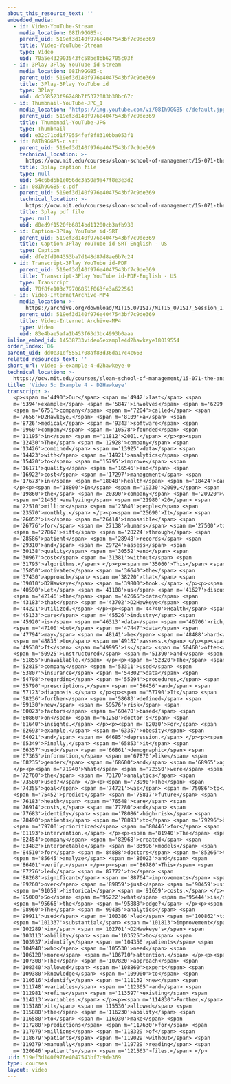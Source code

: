 ```yaml
---
about_this_resource_text: ''
embedded_media:
  - id: Video-YouTube-Stream
    media_location: 08Ih9GGB5-c
    parent_uid: 519ef3d140f976e4047543bf7c9de369
    title: Video-YouTube-Stream
    type: Video
    uid: 70a5e432903543fc58be8bb62705c03f
  - id: 3Play-3Play YouTube id-Stream
    media_location: 08Ih9GGB5-c
    parent_uid: 519ef3d140f976e4047543bf7c9de369
    title: 3Play-3Play YouTube id
    type: 3Play
    uid: dc368523f96248b7f5372083b30bc67c
  - id: Thumbnail-YouTube-JPG_1
    media_location: 'https://img.youtube.com/vi/08Ih9GGB5-c/default.jpg'
    parent_uid: 519ef3d140f976e4047543bf7c9de369
    title: Thumbnail-YouTube-JPG
    type: Thumbnail
    uid: e32c71cd1f79554fef8f8310bba053f1
  - id: 08Ih9GGB5-c.srt
    parent_uid: 519ef3d140f976e4047543bf7c9de369
    technical_location: >-
      https://ocw.mit.edu/courses/sloan-school-of-management/15-071-the-analytics-edge-spring-2017/an-introduction-to-analytics/the-analytics-edge-intelligence-happiness-and-health-lecture-sequence/video-5-example-4-d2hawkeye/video-5-example-4-d2hawkeye-0/08Ih9GGB5-c.srt
    title: 3play caption file
    type: null
    uid: 54c6bd5b1e056dc3a50a9a47f8e3e3d2
  - id: 08Ih9GGB5-c.pdf
    parent_uid: 519ef3d140f976e4047543bf7c9de369
    technical_location: >-
      https://ocw.mit.edu/courses/sloan-school-of-management/15-071-the-analytics-edge-spring-2017/an-introduction-to-analytics/the-analytics-edge-intelligence-happiness-and-health-lecture-sequence/video-5-example-4-d2hawkeye/video-5-example-4-d2hawkeye-0/08Ih9GGB5-c.pdf
    title: 3play pdf file
    type: null
    uid: d0ed9f1520fb6814bd11200cb3afb938
  - id: Caption-3Play YouTube id-SRT
    parent_uid: 519ef3d140f976e4047543bf7c9de369
    title: Caption-3Play YouTube id-SRT-English - US
    type: Caption
    uid: dfe2fd904353ba7d148d87d8ae6b7c24
  - id: Transcript-3Play YouTube id-PDF
    parent_uid: 519ef3d140f976e4047543bf7c9de369
    title: Transcript-3Play YouTube id-PDF-English - US
    type: Transcript
    uid: 78f8fe103c79706851f063fe3a622568
  - id: Video-InternetArchive-MP4
    media_location: >-
      https://archive.org/download/MIT15.071S17/MIT15_071S17_Session_1.2.05_300k.mp4
    parent_uid: 519ef3d140f976e4047543bf7c9de369
    title: Video-Internet Archive-MP4
    type: Video
    uid: 83e4bae5afa1b453f63d3bc4993b0aaa
inline_embed_id: 14538733video5example4d2hawkeye18019554
order_index: 86
parent_uid: dd0e31df5551708af83d36da17c4c663
related_resources_text: ''
short_url: video-5-example-4-d2hawkeye-0
technical_location: >-
  https://ocw.mit.edu/courses/sloan-school-of-management/15-071-the-analytics-edge-spring-2017/an-introduction-to-analytics/the-analytics-edge-intelligence-happiness-and-health-lecture-sequence/video-5-example-4-d2hawkeye/video-5-example-4-d2hawkeye-0
title: 'Video 5: Example 4 - D2Hawkeye'
transcript: >-
  <p><span m='4490'>Our</span> <span m='4942'>last</span> <span
  m='5394'>example</span> <span m='5847'>involves</span> <span m='6299'>a</span>
  <span m='6751'>company</span> <span m='7204'>called</span> <span
  m='7656'>D2Hawkeye,</span> <span m='8109'>a</span> <span
  m='8726'>medical</span> <span m='9343'>software</span> <span
  m='9960'>company</span> <span m='10578'>founded</span> <span
  m='11195'>in</span> <span m='11812'>2001.</span> </p><p><span
  m='12430'>The</span> <span m='12928'>company</span> <span
  m='13426'>combined</span> <span m='13925'>data</span> <span
  m='14423'>with</span> <span m='14921'>analytics</span> <span
  m='15420'>to</span> <span m='15795'>improve</span> <span
  m='16171'>quality</span> <span m='16546'>and</span> <span
  m='16922'>cost</span> <span m='17297'>management</span> <span
  m='17673'>in</span> <span m='18048'>health</span> <span m='18424'>care.</span>
  </p><p><span m='18800'>In</span> <span m='19330'>2009,</span> <span
  m='19860'>the</span> <span m='20390'>company</span> <span m='20920'>was</span>
  <span m='21450'>analyzing</span> <span m='21980'>20</span> <span
  m='22510'>million</span> <span m='23040'>people</span> <span
  m='23570'>monthly.</span> </p><p><span m='25690'>It</span> <span
  m='26052'>is</span> <span m='26414'>impossible</span> <span
  m='26776'>for</span> <span m='27138'>humans</span> <span m='27500'>to</span>
  <span m='27862'>sift</span> <span m='28224'>through</span> <span
  m='28586'>patient</span> <span m='28948'>records</span> <span
  m='29310'>and</span> <span m='29724'>assess</span> <span
  m='30138'>quality</span> <span m='30552'>and</span> <span
  m='30967'>cost</span> <span m='31381'>without</span> <span
  m='31795'>algorithms.</span> </p><p><span m='35060'>This</span> <span
  m='35850'>motivated</span> <span m='36640'>the</span> <span
  m='37430'>approach</span> <span m='38220'>that</span> <span
  m='39010'>D2Hawkeye</span> <span m='39800'>took.</span> </p><p><span
  m='40590'>Let</span> <span m='41108'>us</span> <span m='41627'>discuss</span>
  <span m='42146'>the</span> <span m='42665'>data</span> <span
  m='43183'>that</span> <span m='43702'>D2Hawkeye</span> <span
  m='44221'>utilized.</span> </p><p><span m='44740'>Health</span> <span
  m='45133'>care</span> <span m='45526'>industry</span> <span
  m='45920'>is</span> <span m='46313'>data</span> <span m='46706'>rich,</span>
  <span m='47100'>but</span> <span m='47447'>data</span> <span
  m='47794'>may</span> <span m='48141'>be</span> <span m='48488'>hard</span>
  <span m='48835'>to</span> <span m='49182'>assess.</span> </p><p><span
  m='49530'>It</span> <span m='49995'>is</span> <span m='50460'>often</span>
  <span m='50925'>unstructured</span> <span m='51390'>and</span> <span
  m='51855'>unavailable.</span> </p><p><span m='52320'>The</span> <span
  m='52815'>company</span> <span m='53311'>used</span> <span
  m='53807'>insurance</span> <span m='54302'>data</span> <span
  m='54798'>regarding</span> <span m='55294'>procedures,</span> <span
  m='55790'>prescriptions,</span> <span m='56456'>and</span> <span
  m='57123'>diagnosis.</span> </p><p><span m='57790'>It</span> <span
  m='58236'>further</span> <span m='58683'>defined</span> <span
  m='59130'>new</span> <span m='59576'>risk</span> <span
  m='60023'>factors</span> <span m='60470'>based</span> <span
  m='60860'>on</span> <span m='61250'>doctor's</span> <span
  m='61640'>insights.</span> </p><p><span m='62030'>For</span> <span
  m='62693'>example,</span> <span m='63357'>obesity</span> <span
  m='64021'>and</span> <span m='64685'>depression.</span> </p><p><span
  m='65349'>Finally,</span> <span m='65853'>it</span> <span
  m='66357'>used</span> <span m='66861'>demographic</span> <span
  m='67365'>information,</span> <span m='67870'>like</span> <span
  m='68235'>gender</span> <span m='68600'>and</span> <span m='68965'>age.</span>
  </p><p><span m='71940'>What</span> <span m='72350'>were</span> <span
  m='72760'>the</span> <span m='73170'>analytics</span> <span
  m='73580'>used?</span> </p><p><span m='73990'>The</span> <span
  m='74355'>goal</span> <span m='74721'>was</span> <span m='75086'>to</span>
  <span m='75452'>predict</span> <span m='75817'>future</span> <span
  m='76183'>heath</span> <span m='76548'>care</span> <span
  m='76914'>costs,</span> <span m='77280'>and</span> <span
  m='77683'>identify</span> <span m='78086'>high-risk</span> <span
  m='78490'>patients</span> <span m='78893'>to</span> <span m='79296'>be</span>
  <span m='79700'>prioritized</span> <span m='80446'>for</span> <span
  m='81193'>intervention.</span> </p><p><span m='81940'>The</span> <span
  m='82454'>company</span> <span m='82968'>created</span> <span
  m='83482'>interpretable</span> <span m='83996'>models</span> <span
  m='84510'>for</span> <span m='84888'>doctors</span> <span m='85266'>to</span>
  <span m='85645'>analyze</span> <span m='86023'>and</span> <span
  m='86401'>verify.</span> </p><p><span m='86780'>This</span> <span
  m='87276'>led</span> <span m='87772'>to</span> <span
  m='88268'>significant</span> <span m='88764'>improvements</span> <span
  m='89260'>over</span> <span m='89859'>just</span> <span m='90459'>using</span>
  <span m='91059'>historical</span> <span m='91659'>costs.</span> </p><p><span
  m='95000'>So</span> <span m='95222'>what</span> <span m='95444'>is</span>
  <span m='95666'>the</span> <span m='95888'>edge?</span> </p><p><span
  m='98960'>The</span> <span m='99435'>analytics</span> <span
  m='99911'>used</span> <span m='100386'>led</span> <span m='100862'>to</span>
  <span m='101337'>substantial</span> <span m='101813'>improvement</span> <span
  m='102289'>in</span> <span m='102701'>D2Hawkeye's</span> <span
  m='103113'>ability</span> <span m='103525'>to</span> <span
  m='103937'>identify</span> <span m='104350'>patients</span> <span
  m='104940'>who</span> <span m='105530'>need</span> <span
  m='106120'>more</span> <span m='106710'>attention.</span> </p><p><span
  m='107300'>The</span> <span m='107820'>approach</span> <span
  m='108340'>allowed</span> <span m='108860'>expert</span> <span
  m='109380'>knowledge</span> <span m='109900'>to</span> <span
  m='110516'>identify</span> <span m='111132'>new</span> <span
  m='111748'>variables</span> <span m='112365'>and</span> <span
  m='112981'>refine</span> <span m='113597'>existing</span> <span
  m='114213'>variables.</span> </p><p><span m='114830'>Further,</span> <span
  m='115180'>it</span> <span m='115530'>allowed</span> <span
  m='115880'>the</span> <span m='116230'>ability</span> <span
  m='116580'>to</span> <span m='116930'>make</span> <span
  m='117280'>predictions</span> <span m='117630'>for</span> <span
  m='117979'>millions</span> <span m='118329'>of</span> <span
  m='118679'>patients</span> <span m='119029'>without</span> <span
  m='119379'>manually</span> <span m='119729'>reading</span> <span
  m='120646'>patient's</span> <span m='121563'>files.</span> </p>
uid: 519ef3d140f976e4047543bf7c9de369
type: courses
layout: video
---
```


